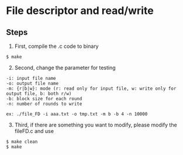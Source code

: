 # File descriptor and read/write
## Steps
1. First, compile the .c code to binary
```command
$ make
```

2. Second, change the parameter for testing  
```command
-i: input file name
-o: output file name
-m: {r|b|w}: mode (r: read only for input file, w: write only for output file, b: both r/w)
-b: block size for each round
-n: number of rounds to write

ex: ./file_FD -i aaa.txt -o tmp.txt -m b -b 4 -n 10000
```

3. Third, if there are something you want to modify, please modify the fileFD.c and use
```command
$ make clean
$ make
```
